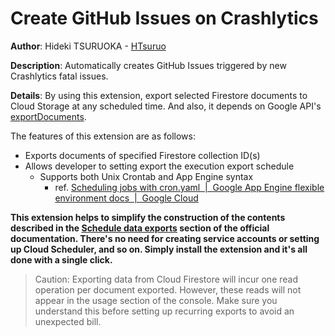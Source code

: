 # Create GitHub Issues on Crashlytics

**Author**: Hideki TSURUOKA - [HTsuruo](https://github.com/HTsuruo)

**Description**: Automatically creates GitHub Issues triggered by new Crashlytics fatal issues.

**Details**: By using this extension, export selected Firestore documents to Cloud Storage at any scheduled time. And also, it depends on Google API's [exportDocuments](https://cloud.google.com/firestore/docs/reference/rest/v1/projects.databases/exportDocuments).

The features of this extension are as follows:

- Exports documents of specified Firestore collection ID(s)
- Allows developer to setting export the execution export schedule
  - Supports both Unix Crontab and App Engine syntax
    - ref. [Scheduling jobs with cron.yaml  |  Google App Engine flexible environment docs  |  Google Cloud](https://cloud.google.com/appengine/docs/flexible/scheduling-jobs-with-cron-yaml)

**This extension helps to simplify the construction of the contents described in the [Schedule data exports](https://firebase.google.com/docs/firestore/solutions/schedule-export) section of the official documentation. There's no need for creating service accounts or setting up Cloud Scheduler, and so on. Simply install the extension and it's all done with a single click.**

> Caution: Exporting data from Cloud Firestore will incur one read operation per document exported. However, these reads will not appear in the usage section of the console. Make sure you understand this before setting up recurring exports to avoid an unexpected bill.
